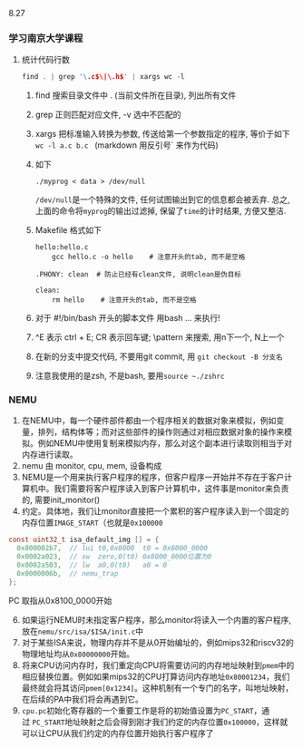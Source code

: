 8.27



### 学习南京大学课程

1. 统计代码行数

   ```c
   find . | grep '\.c$\|\.h$' | xargs wc -l
   ```

   1. find 搜索目录文件中 . (当前文件所在目录), 列出所有文件

   2. grep 正则匹配对应文件,  -v 选中不匹配的

   3. xargs 把标准输入转换为参数, 传送给第一个参数指定的程序, 等价于如下`wc -l a.c b.c `   (markdown 用反引号` 来作为代码)

   4. 如下

      ```
      ./myprog < data > /dev/null
      ```

      `/dev/null`是一个特殊的文件, 任何试图输出到它的信息都会被丢弃. 总之, 上面的命令将`myprog`的输出过滤掉, 保留了`time`的计时结果, 方便又整洁.

   5. Makefile 格式如下

      ```
      hello:hello.c
          gcc hello.c -o hello    # 注意开头的tab, 而不是空格
      
      .PHONY: clean  # 防止已经有clean文件, 说明clean是伪目标
      
      clean:
          rm hello    # 注意开头的tab, 而不是空格
      ```

   6. 对于 #!/bin/bash 开头的脚本文件 用bash ... 来执行!

   7.  ^E 表示 ctrl + E;  CR 表示回车键;  \pattern 来搜索, 用n下一个, N上一个

   8. 在新的分支中提交代码, 不要用git commit, 用 `git checkout -B 分支名`

   9. 注意我使用的是zsh, 不是bash, 要用`source ~./zshrc ` 

### NEMU

1. 在NEMU中，每一个硬件部件都由一个程序相关的数据对象来模拟，例如变量，排列，结构体等；而对这些部件的操作则通过对相应数据对象的操作来模拟。例如NEMU中使用复制来模拟内存，那么对这个副本进行读取则相当于对内存进行读取。
2. nemu 由 monitor, cpu, mem, 设备构成
3. NEMU是一个用来执行客户程序的程序，但客户程序一开始并不存在于客户计算机中。我们需要将客户程序读入到客户计算机中，这件事是monitor来负责的, 需要init_monitor()
4. 约定。具体地，我们让monitor直接把一个累积的客户程序读入到一个固定的内存位置`IMAGE_START`（也就是`0x100000`

```c
const uint32_t isa_default_img [] = {
  0x800002b7,  // lui t0,0x8000  t0 = 0x8000_0000
  0x0002a023,  // sw  zero,0(t0) 0x8000_0000位置为0
  0x0002a503,  // lw  a0,0(t0)   a0 = 0
  0x0000006b,  // nemu_trap
};
```

  PC 取指从0x8100_0000开始

6.  如果运行NEMU时未指定客户程序，那么monitor将读入一个内置的客户程序,放在`nemu/src/isa/$ISA/init.c`中
7. 对于某些ISA来说，物理内存并不是从0开始编址的，例如mips32和riscv32的物理地址均从`0x80000000`开始。
8. 将来CPU访问内存时，我们重定向CPU将需要访问的内存地址映射到`pmem`中的相应替换位置。例如如果mips32的CPU打算访问内存地址`0x80001234`，我们最终就会将其访问`pmem[0x1234]`。这种机制有一个专门的名字，叫地址映射，在后续的PA中我们将会再遇到它。
9. `cpu.pc`初始化寄存器的一个重要工作是将的初始值设置为`PC_START`，通过 `PC_START`地址映射之后会得到刚才我们约定的内存位置`0x100000`，这样就可以让CPU从我们约定的内存位置开始执行客户程序了


